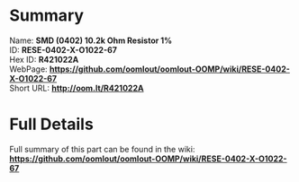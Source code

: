 
Summary
=================
  
Name: __SMD (0402) 10.2k Ohm Resistor 1%__    
ID: __RESE-0402-X-O1022-67__   
Hex ID: __R421022A__   
WebPage: __https://github.com/oomlout/oomlout-OOMP/wiki/RESE-0402-X-O1022-67__   
Short URL: __http://oom.lt/R421022A__   

Full Details
==========================
Full summary of this part can be found in the wiki:   
__https://github.com/oomlout/oomlout-OOMP/wiki/RESE-0402-X-O1022-67__    


